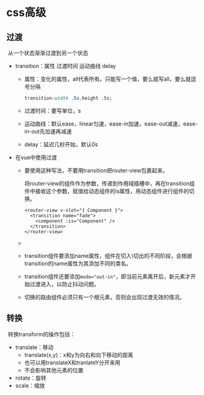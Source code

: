 # css高级

## 过渡

​	从一个状态渐渐过渡到另一个状态

* transition：属性 过渡时间 运动曲线 delay

  * 属性：变化的属性，all代表所有。只能写一个值，要么就写all，要么就逗号分隔

    ```css
    transition:width .5s,height .5s;
    ```

  * 过渡时间：要写单位，s

  * 运动曲线：默认ease，linear匀速，ease-in加速，ease-out减速，ease-in-out先加速再减速

  * delay：延迟几秒开始，默认0s

* 在vue中使用过渡

  * 要使用这种写法，不要用transition把router-view包裹起来。

    将router-view的组件作为参数，传递到作用域插槽中，再在transition组件中接收这个参数，赋值给动态组件的is属性，用动态组件进行组件的切换。

    ```vue
    <router-view v-slot="{ Component }">
      <transition name="fade">
        <component :is="Component" />
      </transition>
    </router-view>
    ```

  * 

  * transition组件要添加name属性，组件在切入\切出的不同阶段，会根据transition的name属性为其添加不同的类名。

  * transition组件还要添加`mode="out-in"`，即当前元素离开后，新元素才开始过渡进入，以防止抖动问题。

  * 切换的路由组件必须只有一个根元素，否则会出现过渡无效的情况。

    

## 转换

​	转换transform的操作包括：

* translate：移动
  * translate(x,y)：x和y为向右和向下移动的距离
  * 也可以用translateX和tranlateY分开来用
  * 不会影响其他元素的位置
* rotate：旋转
* scale：缩放

